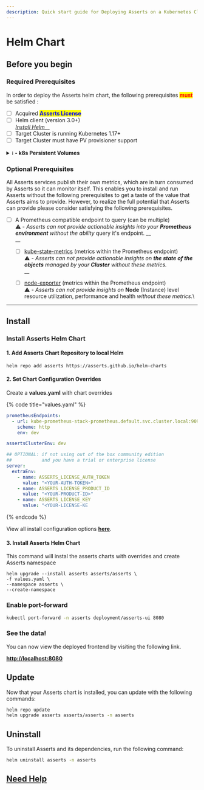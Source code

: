 ```yaml
---
description: Quick start guide for Deploying Asserts on a Kubernetes Cluster
---
```


# Helm Chart

## **Before you begin**

### **Required P**rerequisites

In order to deploy the Asserts helm chart, the following prerequisites <mark style="color:red;">**must**</mark> be satisfied :

* [ ] Acquired <mark style="color:blue;">**Asserts License**</mark>
* [ ] Helm client (version 3.0+)\
  [_Install Helm_](https://helm.sh/docs/intro/install/)__
* [ ] Target Cluster is running Kubernetes 1.17+
* [ ] Target Cluster must have PV provisioner support

<details>

<summary><strong></strong><span data-gb-custom-inline data-tag="emoji" data-code="2139">ℹ</span> <strong>- k8s Persistent Volumes</strong></summary>

**PersistentVolume** types are implemented as plugins.\
Kubernetes currently supports the following plugins:

* [`awsElasticBlockStore`](https://kubernetes.io/docs/concepts/storage/volumes/#awselasticblockstore) - AWS Elastic Block Store (EBS)
* [`azureDisk`](https://kubernetes.io/docs/concepts/storage/volumes/#azuredisk) - Azure Disk
* [`azureFile`](https://kubernetes.io/docs/concepts/storage/volumes/#azurefile) - Azure File
* [`cephfs`](https://kubernetes.io/docs/concepts/storage/volumes/#cephfs) - CephFS volume
* [`csi`](https://kubernetes.io/docs/concepts/storage/volumes/#csi) - Container Storage Interface (CSI)
* [`fc`](https://kubernetes.io/docs/concepts/storage/volumes/#fc) - Fibre Channel (FC) storage
* [`gcePersistentDisk`](https://kubernetes.io/docs/concepts/storage/volumes/#gcepersistentdisk) - GCE Persistent Disk
* [`glusterfs`](https://kubernetes.io/docs/concepts/storage/volumes/#glusterfs) - Glusterfs volume
* [`hostPath`](https://kubernetes.io/docs/concepts/storage/volumes/#hostpath) - HostPath volume
  * &#x20;for single node testing only
  * WILL NOT WORK in a multi-node cluster
  * consider using `local` volume instead
* [`iscsi`](https://kubernetes.io/docs/concepts/storage/volumes/#iscsi) - iSCSI (SCSI over IP) storage
* [`local`](https://kubernetes.io/docs/concepts/storage/volumes/#local) - local storage devices mounted on nodes.
* [`nfs`](https://kubernetes.io/docs/concepts/storage/volumes/#nfs) - Network File System (NFS) storage
* [`portworxVolume`](https://kubernetes.io/docs/concepts/storage/volumes/#portworxvolume) - Portworx volume
* [`rbd`](https://kubernetes.io/docs/concepts/storage/volumes/#rbd) - Rados Block Device (RBD) volume
* [`vsphereVolume`](https://kubernetes.io/docs/concepts/storage/volumes/#vspherevolume) - vSphere VMDK volume

</details>

### **Optional P**rerequisites

All Asserts services publish their own metrics, which are in turn consumed by Asserts so it can monitor itself. This enables you to install and run Asserts without the following prerequisites to get a taste of the value that Asserts aims to provide. However, to realize the full potential that Asserts can provide please consider satisfying the following prerequisites.

* [ ] A Prometheus compatible endpoint to query (can be multiple)\
  :warning: - _Asserts can not provide actionable insights into your **Prometheus environment** without the ability_ query it's endpoint. __ \
  __
  * [ ] [kube-state-metrics](https://github.com/prometheus-community/helm-charts/tree/main/charts/kube-state-metrics) (metrics within the Prometheus endpoint)\
    :warning: - _Asserts can not provide actionable insights on **the state of the objects** managed by your **Cluster** without these metrics._\
    __
  * [ ] [node-exporter](https://github.com/prometheus-community/helm-charts/tree/main/charts/prometheus-node-exporter) (metrics within the Prometheus endpoint)\
    :warning: - _Asserts can not provide insights on_ **Node** (Instance) level resource utilization, performance and health _without these metrics._\


****

## **Install**

### **Install Asserts Helm Chart**

#### **1. Add Asserts Chart Repository to local Helm**

```shell
helm repo add asserts https://asserts.github.io/helm-charts
```

#### 2. Set Chart Configuration Overrides

Create a **values.yaml** with chart overrides

{% code title="values.yaml" %}
```yaml
prometheusEndpoints:
  - url: kube-prometheus-stack-prometheus.default.svc.cluster.local:9090
    scheme: http
    env: dev

assertsClusterEnv: dev

## OPTIONAL: if not using out of the box community edition
##           and you have a trial or enterprise license
server:
  extraEnv:
    - name: ASSERTS_LICENSE_AUTH_TOKEN
      value: "<YOUR-AUTH-TOKEN>"
    - name: ASSERTS_LICENSE_PRODUCT_ID
      value: "<YOUR-PRODUCT-ID>"
    - name: ASSERTS_LICENSE_KEY
      value: "<YOUR-LICENSE-KE
```
{% endcode %}

View all install configuration options [**here**](https://github.com/asserts/helm-charts/blob/master/charts/asserts/values.yaml).

#### **3. Install Asserts Helm Chart**

This command will  instal the asserts charts with overrides and create Asserts namespace

```shell
helm upgrade --install asserts asserts/asserts \
-f values.yaml \
--namespace asserts \
--create-namespace
```

### **Enable port-forward**

```bash
kubectl port-forward -n asserts deployment/asserts-ui 8080
```

### **See the data!**

You can now view the deployed frontend by visiting the following link.

[**http://localhost:8080**](http://localhost:8080)



## Update

Now that your Asserts chart is installed, you can update with the following commands:

```bash
helm repo update
helm upgrade asserts asserts/asserts -n asserts
```



## Uninstall

To uninstall Asserts and its dependencies, run the following command:

```bash
helm uninstall asserts -n asserts
```



## [Need Help](../#before-you-begin)

